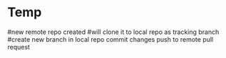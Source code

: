 # Temp
#new remote repo created
#will clone it to local repo as tracking branch
#create new branch in local repo
commit changes
push to remote
pull request
